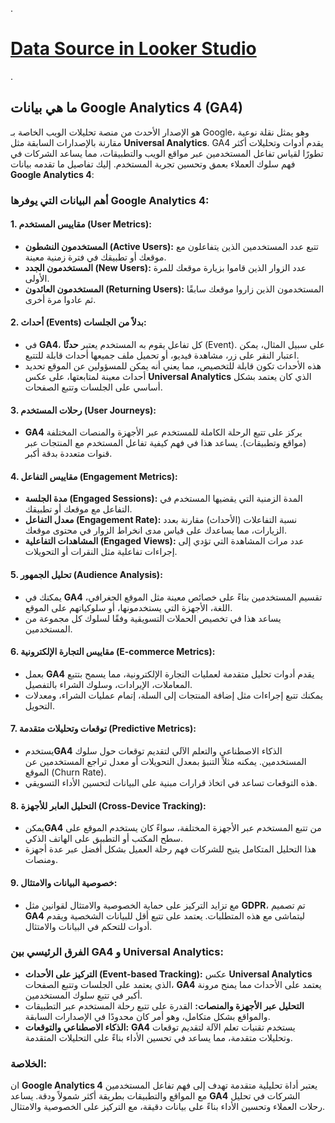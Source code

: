 .


# [Data Source in Looker Studio](https://learn.udacity.com/paid-courses/cd13725/lessons/281a7374-e9c0-4f80-b6f5-eba5be52dbea/concepts/281a7374-e9c0-4f80-b6f5-eba5be52dbea-project-rubric?program_version=construction&program_locale=en-us&lesson_tab=lesson)

.
## ما هي بيانات Google Analytics 4  (GA4)

هو الإصدار الأحدث من منصة تحليلات الويب الخاصة بـ Google، وهو يمثل نقلة نوعية مقارنة بالإصدارات السابقة مثل **Universal Analytics**. GA4 يقدم أدوات وتحليلات أكثر تطورًا لقياس تفاعل المستخدمين عبر مواقع الويب والتطبيقات، مما يساعد الشركات في فهم سلوك العملاء بعمق وتحسين تجربة المستخدم. إليك تفاصيل ما تقدمه بيانات **Google Analytics 4**:

### أهم البيانات التي يوفرها **Google Analytics 4**:

#### 1. **مقاييس المستخدم (User Metrics):**
   - **المستخدمون النشطون (Active Users):** تتبع عدد المستخدمين الذين يتفاعلون مع موقعك أو تطبيقك في فترة زمنية معينة.
   - **المستخدمون الجدد (New Users):** عدد الزوار الذين قاموا بزيارة موقعك للمرة الأولى.
   - **المستخدمون العائدون (Returning Users):** المستخدمون الذين زاروا موقعك سابقًا ثم عادوا مرة أخرى.

#### 2. **أحداث (Events) بدلاً من الجلسات:**
   - في **GA4**، كل تفاعل يقوم به المستخدم يعتبر **حدثًا** (Event). على سبيل المثال، يمكن اعتبار النقر على زر، مشاهدة فيديو، أو تحميل ملف جميعها أحداث قابلة للتتبع.
   - هذه الأحداث تكون قابلة للتخصيص، مما يعني أنه يمكن للمسؤولين عن الموقع تحديد أحداث معينة لمتابعتها، على عكس **Universal Analytics** الذي كان يعتمد بشكل أساسي على الجلسات وتتبع الصفحات.

#### 3. **رحلات المستخدم (User Journeys):**
   - **GA4** يركز على تتبع الرحلة الكاملة للمستخدم عبر الأجهزة والمنصات المختلفة (مواقع وتطبيقات). يساعد هذا في فهم كيفية تفاعل المستخدم مع المنتجات عبر قنوات متعددة بدقة أكبر.

#### 4. **مقاييس التفاعل (Engagement Metrics):**
   - **مدة الجلسة (Engaged Sessions):** المدة الزمنية التي يقضيها المستخدم في التفاعل مع موقعك أو تطبيقك.
   - **معدل التفاعل (Engagement Rate):** نسبة التفاعلات (الأحداث) مقارنة بعدد الزيارات، مما يساعدك على قياس مدى انخراط الزوار في محتوى موقعك.
   - **المشاهدات التفاعلية (Engaged Views):** عدد مرات المشاهدة التي تؤدي إلى إجراءات تفاعلية مثل النقرات أو التحويلات.

#### 5. **تحليل الجمهور (Audience Analysis):**
   - يمكنك في **GA4** تقسيم المستخدمين بناءً على خصائص معينة مثل الموقع الجغرافي، اللغة، الأجهزة التي يستخدمونها، أو سلوكياتهم على الموقع.
   - يساعد هذا في تخصيص الحملات التسويقية وفقًا لسلوك كل مجموعة من المستخدمين.

#### 6. **مقاييس التجارة الإلكترونية (E-commerce Metrics):**
   - بعمل **GA4** يقدم أدوات تحليل متقدمة لعمليات التجارة الإلكترونية، مما يسمح بتتبع المعاملات، الإيرادات، وسلوك الشراء بالتفصيل.
   - يمكنك تتبع إجراءات مثل إضافة المنتجات إلى السلة، إتمام عمليات الشراء، ومعدلات التحويل.

#### 7. **توقعات وتحليلات متقدمة (Predictive Metrics):**
   -  يستخدم**GA4**  الذكاء الاصطناعي والتعلم الآلي لتقديم توقعات حول سلوك المستخدمين. يمكنه مثلاً التنبؤ بمعدل التحويلات أو معدل تراجع المستخدمين عن الموقع (Churn Rate).
   - هذه التوقعات تساعد في اتخاذ قرارات مبنية على البيانات لتحسين الأداء التسويقي.

#### 8. **التحليل العابر للأجهزة (Cross-Device Tracking):**
   -  يمكن**GA4**  من تتبع المستخدم عبر الأجهزة المختلفة، سواءً كان يستخدم الموقع على سطح المكتب أو التطبيق على الهاتف الذكي. 
   - هذا التحليل المتكامل يتيح للشركات فهم رحلة العميل بشكل أفضل عبر عدة أجهزة ومنصات.

#### 9. **خصوصية البيانات والامتثال:**
   - مع تزايد التركيز على حماية الخصوصية والامتثال لقوانين مثل **GDPR**، تم تصميم **GA4** ليتماشى مع هذه المتطلبات. يعتمد على تتبع أقل للبيانات الشخصية ويقدم أدوات للتحكم في البيانات والامتثال.

### الفرق الرئيسي بين **GA4** و **Universal Analytics**:
- **التركيز على الأحداث (Event-based Tracking):** عكس **Universal Analytics** الذي يعتمد على الجلسات وتتبع الصفحات، **GA4** يعتمد على الأحداث مما يمنح مرونة أكبر في تتبع سلوك المستخدمين.
- **التحليل عبر الأجهزة والمنصات:** القدرة على تتبع رحلة المستخدم عبر التطبيقات والمواقع بشكل متكامل، وهو أمر كان محدودًا في الإصدارات السابقة.
- **الذكاء الاصطناعي والتوقعات:** **GA4** يستخدم تقنيات تعلم الآلة لتقديم توقعات وتحليلات متقدمة، مما يساعد في تحسين الأداء بناءً على التحليلات المتقدمة.

### الخلاصة:
 ان **Google Analytics 4** يعتبر أداة تحليلية متقدمة تهدف إلى فهم تفاعل المستخدمين مع المواقع والتطبيقات بطريقة أكثر شمولاً ودقة. يساعد **GA4** الشركات في تحليل رحلات العملاء وتحسين الأداء بناءً على بيانات دقيقة، مع التركيز على الخصوصية والامتثال.
